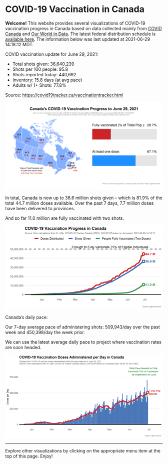 COVID-19 Vaccination in Canada
==============================

**Welcome!** This website provides several visualizations of COVID-19
vaccination progress in Canada based on data collected mainly from
[COVID Canada](https://covid19tracker.ca/vaccinationtracker.html) and
[Our World in Data](https://ourworldindata.org/covid-vaccinations). The
latest federal distribution schedule is [available
here](https://www.canada.ca/en/public-health/services/diseases/2019-novel-coronavirus-infection/prevention-risks/covid-19-vaccine-treatment/vaccine-rollout.html).
The information below was last updated at 2021-06-29 14:18:12 MDT.

COVID vaccination update for June 29, 2021:

-   Total shots given: 36,640,239
-   Shots per 100 people: 95.8
-   Shots reported today: 440,692
-   Inventory: 15.8 days (at avg pace)
-   Adults w/ 1+ Shots: 77.8%

Source:
<a href="https://covid19tracker.ca/vaccinationtracker.html" class="uri">https://covid19tracker.ca/vaccinationtracker.html</a>

![](Plots/plot_main.png)

In total, Canada is now up to 36.6 million shots given – which is 81.9%
of the total 44.7 million doses available. Over the past 7 days, 7.7
million doses have been delivered to provinces.

And so far 11.0 million are fully vaccinated with two shots.

![](Plots/plot_total.png)

Canada’s daily pace:

Our 7-day average pace of administering shots: 509,943/day over the past
week and 450,398/day the week prior.

We can use the latest average daily pace to project where vaccination
rates are soon headed.

![](Plots/pace_national.png)

------------------------------------------------------------------------

Explore other visualizations by clicking on the appropriate menu item at
the top of this page. Enjoy!
